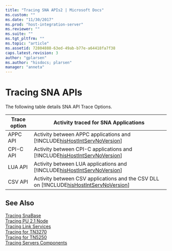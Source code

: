 ```yaml
---
title: "Tracing SNA APIs2 | Microsoft Docs"
ms.custom: ""
ms.date: "11/30/2017"
ms.prod: "host-integration-server"
ms.reviewer: ""
ms.suite: ""
ms.tgt_pltfrm: ""
ms.topic: "article"
ms.assetid: 72804888-63ed-49ab-b77e-a64418fa7f38
caps.latest.revision: 3
author: "gplarsen"
ms.author: "hisdocs; plarsen"
manager: "anneta"
---
```

# Tracing SNA APIs
The following table details SNA API Trace Options.  
  
|Trace option|Activity traced for SNA Applications|  
|------------------|------------------------------------------|  
|APPC API|Activity between APPC applications and [!INCLUDE[hisHostIntServNoVersion](../includes/hishostintservnoversion-md.md)]|  
|CPI-C API|Activity between CPI-C applications and [!INCLUDE[hisHostIntServNoVersion](../includes/hishostintservnoversion-md.md)]|  
|LUA API|Activity between LUA applications and [!INCLUDE[hisHostIntServNoVersion](../includes/hishostintservnoversion-md.md)]|  
|CSV API|Activity between CSV applications and the CSV DLL on [!INCLUDE[hisHostIntServNoVersion](../includes/hishostintservnoversion-md.md)]|  
  
## See Also  
 [Tracing SnaBase](../core/tracing-snabase2.md)   
 [Tracing PU 2.1 Node](../core/tracing-pu-2-1-node2.md)   
 [Tracing Link Services](../core/tracing-link-services1.md)   
 [Tracing for TN3270](../core/tracing-for-tn32702.md)   
 [Tracing for TN5250](../core/tracing-for-tn52501.md)   
 [Tracing Servers Components](../core/tracing-servers-components2.md)